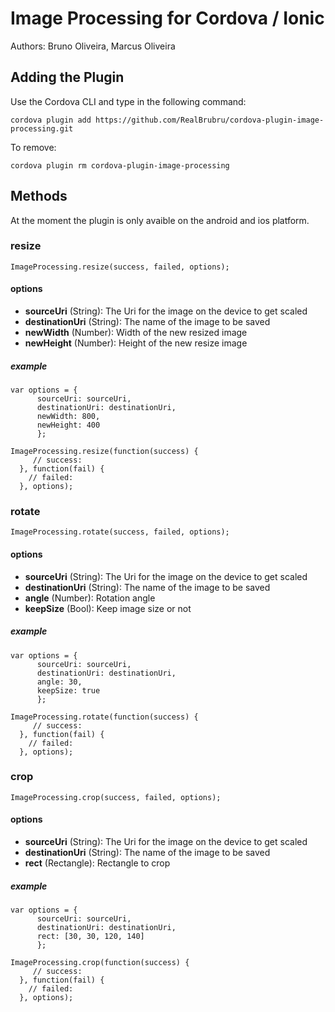 # Image Processing for Cordova / Ionic #

Authors: Bruno Oliveira, Marcus Oliveira

## Adding the Plugin ##

Use the Cordova CLI and type in the following command:

`cordova plugin add https://github.com/RealBrubru/cordova-plugin-image-processing.git`

To remove:

`cordova plugin rm cordova-plugin-image-processing`

## Methods

At the moment the plugin is only avaible on the android and ios platform.

### resize

    ImageProcessing.resize(success, failed, options);

#### options
  - **sourceUri** (String): The Uri for the image on the device to get scaled
  - **destinationUri** (String): The name of the image to be saved
  - **newWidth** (Number): Width of the new resized image
  - **newHeight** (Number): Height of the new resize image

##### example
    var options = {
          sourceUri: sourceUri,
          destinationUri: destinationUri,
          newWidth: 800,
          newHeight: 400
          };

    ImageProcessing.resize(function(success) {
         // success: 
      }, function(fail) {
        // failed: 
      }, options);

### rotate

    ImageProcessing.rotate(success, failed, options);

#### options
  - **sourceUri** (String): The Uri for the image on the device to get scaled
  - **destinationUri** (String): The name of the image to be saved
  - **angle** (Number): Rotation angle
  - **keepSize** (Bool): Keep image size or not

##### example
    var options = {
          sourceUri: sourceUri,
          destinationUri: destinationUri,
          angle: 30,
          keepSize: true
          };

    ImageProcessing.rotate(function(success) {
         // success: 
      }, function(fail) {
        // failed: 
      }, options);

### crop

    ImageProcessing.crop(success, failed, options);

#### options
  - **sourceUri** (String): The Uri for the image on the device to get scaled
  - **destinationUri** (String): The name of the image to be saved
  - **rect** (Rectangle): Rectangle to crop

##### example
    var options = {
          sourceUri: sourceUri,
          destinationUri: destinationUri,
          rect: [30, 30, 120, 140]
          };

    ImageProcessing.crop(function(success) {
         // success: 
      }, function(fail) {
        // failed: 
      }, options);
